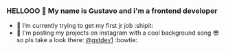 ### HELLOOO 👋 My name is Gustavo and i'm a frontend developer 

- 🌱 I’m currently trying to get my first jr job :shipit:
- 👻 I'm posting my projects on instagram with a cool background song 😎 so pls take a look there: <a href="https://www.instagram.com/gstdev1/">@gstdev1</a> :bowtie:


<!--
**GustavoSouza12/GustavoSouza12** is a ✨ _special_ ✨ repository because its `README.md` (this file) appears on your GitHub profile.

Here are some ideas to get you started:


- 🌱 I’m currently learning React.js
- 👯 I’m looking to collaborate on some job
- 🤔 I’m looking for help with 
- 💬 Ask me about ...
- 📫 How to reach me: ...
- 😄 Pronouns: ...
- ⚡ Fun fact: ...
-->
